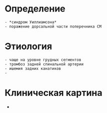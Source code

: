 # Определение
	- *синдром Уиллиамсона*
	- поражение дорсальной части поперечника СМ
# Этиология
	- чаще на уровне грудных сегментов
	- тромбоз задней спинальной артерии
	- ишемия задних канатиков
	-
# Клиническая картина
-